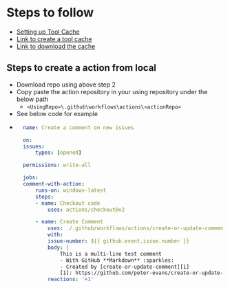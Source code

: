 # Steps to follow

- [Setting up Tool Cache](https://docs.github.com/en/enterprise-server@3.10/admin/github-actions/managing-access-to-actions-from-githubcom/setting-up-the-tool-cache-on-self-hosted-runners-without-internet-access)
- [Link to create a tool cache](https://docs.github.com/en/enterprise-server@3.10/actions/managing-workflow-runs/downloading-workflow-artifacts)
- [Link to download the cache](https://docs.github.com/en/enterprise-server@3.10/actions/managing-workflow-runs/downloading-workflow-artifacts?tool=cli)

## Steps to create a action from local

- Download repo using above step 2
- Copy paste the action repository in your using repository under the below path
  - `<UsingRepo>\.github\workflows\actions\<actionRepo>`
- See below code for example
- 
  ```yaml
    name: Create a comment on new issues

    on:
    issues:
        types: [opened]

    permissions: write-all

    jobs:
    comment-with-action:
        runs-on: windows-latest
        steps:
        - name: Checkout code
            uses: actions/checkout@v2

        - name: Create Comment
            uses: ./.github/workflows/actions/create-or-update-comment
            with:
            issue-number: ${{ github.event.issue.number }}
            body: |
                This is a multi-line test comment
                - With GitHub **Markdown** :sparkles:
                - Created by [create-or-update-comment][1]
                [1]: https://github.com/peter-evans/create-or-update-comment
            reactions: '+1'
  ```